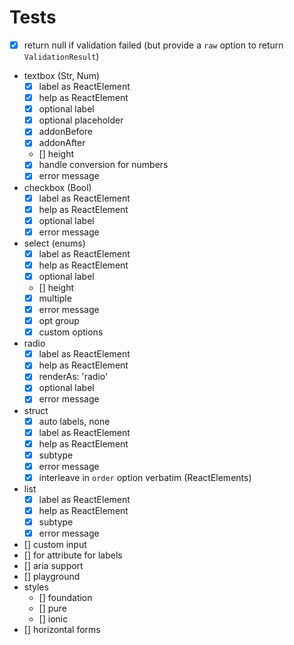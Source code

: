 # Tests

- [x] return null if validation failed (but provide a `raw` option to return `ValidationResult`)
- textbox (Str, Num)
  - [x] label as ReactElement
  - [x] help as ReactElement
  - [x] optional label
  - [x] optional placeholder
  - [x] addonBefore
  - [x] addonAfter
  - [] height
  - [x] handle conversion for numbers
  - [x] error message
- checkbox (Bool)
  - [x] label as ReactElement
  - [x] help as ReactElement
  - [x] optional label
  - [x] error message
- select (enums)
  - [x] label as ReactElement
  - [x] help as ReactElement
  - [x] optional label
  - [] height
  - [x] multiple
  - [x] error message
  - [x] opt group
  - [x] custom options
- radio
  - [x] label as ReactElement
  - [x] help as ReactElement
  - [x] renderAs: 'radio'
  - [x] optional label
  - [x] error message
- struct
  - [x] auto labels, none
  - [x] label as ReactElement
  - [x] help as ReactElement
  - [x] subtype
  - [x] error message
  - [x] interleave in `order` option verbatim (ReactElements)
- list
  - [x] label as ReactElement
  - [x] help as ReactElement
  - [x] subtype
  - [x] error message
- [] custom input
- [] for attribute for labels
- [] aria support
- [] playground
- styles
  - [] foundation
  - [] pure
  - [] ionic
- [] horizontal forms

